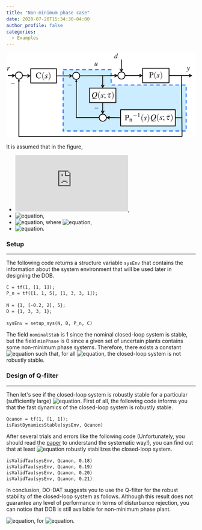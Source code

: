 ```yaml
---
title: "Non-minimum phase case"
date: 2020-07-20T15:34:30-04:00
author_profile: false
categories:
  - Examples
---
```


<img src="https://github.com/do-dat/do-dat.github.io/blob/master/assets/images/DOB.png?raw=true" alt="Sublime's custom image"/>

It is assumed that in the figure,

- ![equation](https://latex.codecogs.com/gif.latex?C(s)&space;=&space;1/(s&plus;1)),
- ![equation](https://latex.codecogs.com/gif.latex?P_n(s)&space;=&space;(s^2&plus;s&plus;5)/(s^3&plus;3s^2&plus;3s&plus;1)),
- ![equation](https://latex.codecogs.com/gif.latex?P(s)&space;=&space;(s^2&plus;\beta_1&space;s&space;&plus;&space;5)/(s^3&plus;3s^2&plus;3s&plus;1)), 
where ![equation](https://latex.codecogs.com/gif.latex?-0.2\leq&space;\beta_1&space;\leq&space;2),
- ![equation](https://latex.codecogs.com/gif.latex?Q(s;1)&space;=&space;1/(\tau&space;s&space;&plus;&space;1)).

### Setup

---

The following code returns a structure variable `sysEnv` that contains the information about the system environment that will be used later in designing the DOB.

```
C = tf(1, [1, 1]);
P_n = tf([1, 1, 5], [1, 3, 3, 1]);

N = {1, [-0.2, 2], 5};
D = {1, 3, 3, 1};

sysEnv = setup_sys(N, D, P_n, C)
```

The field `nominalStab` is 1 since the nominal closed-loop system is stable, but the field `minPhase` is 0 since a given set of uncertain plants contains some non-minimum phase systems.
Therefore, there exists a constant ![equation](https://latex.codecogs.com/gif.latex?\tau^*>0) such that, for all ![equation](https://latex.codecogs.com/gif.latex?0<\tau<\tau^*), 
the closed-loop system is not robustly stable.

### Design of Q-filter

---

Then let's see if the closed-loop system is robustly stable for a particular (sufficiently large) ![equation](https://latex.codecogs.com/gif.latex?\tau).
First of all, the following code informs you that the fast dynamics of the closed-loop system is robustly stable.

```
Qcanon = tf(1, [1, 1]);
isFastDynamicsStable(sysEnv, Qcanon)
```

After several trials and errors like the following code (Unfortunately, you should read the [paper](https://do-dat.github.io/reference/) to understand the systematic way!), you can find out that at least ![equation](https://latex.codecogs.com/gif.latex?\tau&space;=&space;0.21) robustly stabilizes the closed-loop system.

```
isValidTau(sysEnv, Qcanon, 0.18)
isValidTau(sysEnv, Qcanon, 0.19)
isValidTau(sysEnv, Qcanon, 0.20)
isValidTau(sysEnv, Qcanon, 0.21)
```

In conclusion, DO-DAT suggests you to use the Q-filter for the robust stability of the closed-loop system as follows.
Although this result does not guarantee any level of performance in terms of disturbance rejection, you can notice that DOB is still available for non-minimum phase plant.

![equation](https://latex.codecogs.com/gif.latex?Q(s;1)&space;=&space;1/(\tau&space;s&space;&plus;&space;1)), for ![equation](https://latex.codecogs.com/gif.latex?\tau&space;=&space;0.21).
